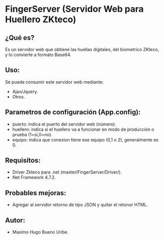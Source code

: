# FingerServer (Servidor Web para Huellero ZKteco)
## ¿Qué es?
Es un servidor web que obtiene las huellas digitales, del biometrico ZKteco, y lo convierte a formato Base64.

## Uso:
Se puede consumir este servidor web mediante:
* Ajax/Jquery.
* Otros.

## Parametros de configuración (App.config):
* puerto: indica el puerto del servidor web (número).
* huellero: indica si el huellero va a funcionar en modo de producción o prueba (1=si,0=no).
* equipo: indica que conexion tiene ese equipo (0,1 o 2), generalmente es 0.

## Requisitos:
* Driver Zkteco para .net (master/FingerServer/Driver/).
* Net Framework 4.7.2.

## Probables mejoras:
* Agregar al servidor retorno de tipo JSON y quitar el retonor HTML.

## Autor:
* Maximo Hugo Bueno Uribe.
